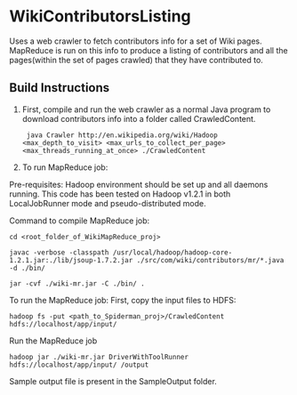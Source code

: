 WikiContributorsListing
=======================

Uses a web crawler to fetch contributors info for a set of Wiki pages. MapReduce is run on this info to produce a listing of contributors and all the pages(within the set of pages crawled) that they have contributed to.


Build Instructions
------------------

1. First, compile and run the web crawler as a normal Java program to download contributors info into a folder called CrawledContent.
	

		java Crawler http://en.wikipedia.org/wiki/Hadoop <max_depth_to_visit> <max_urls_to_collect_per_page> <max_threads_running_at_once> ./CrawledContent

2. To run MapReduce job:

Pre-requisites: Hadoop environment should be set up and all daemons running. This code has been tested on Hadoop v1.2.1 in both LocalJobRunner mode and pseudo-distributed mode.

Command to compile MapReduce job:

	cd <root_folder_of_WikiMapReduce_proj>

	javac -verbose -classpath /usr/local/hadoop/hadoop-core-1.2.1.jar:./lib/jsoup-1.7.2.jar ./src/com/wiki/contributors/mr/*.java -d ./bin/

	jar -cvf ./wiki-mr.jar -C ./bin/ .

To run the MapReduce job:
First, copy the input files to HDFS:

	hadoop fs -put <path_to_Spiderman_proj>/CrawledContent hdfs://localhost/app/input/

Run the MapReduce job

	hadoop jar ./wiki-mr.jar DriverWithToolRunner hdfs://localhost/app/input/ /output

Sample output file is present in the SampleOutput folder.
